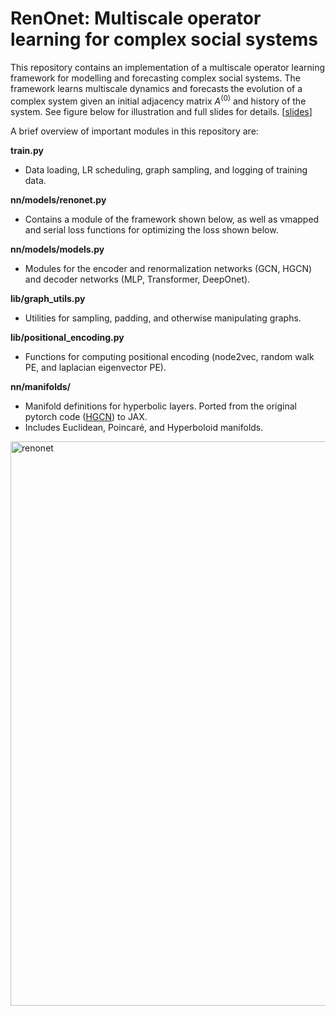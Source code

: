 # RenOnet: Multiscale operator learning for complex social systems

This repository contains an implementation of a multiscale operator learning framework for modelling and forecasting complex social systems. The framework learns multiscale dynamics and forecasts the evolution of a complex system given an initial adjacency matrix $A^{(0)}$ and history of the system. See figure below for illustration and full slides for details. [[slides](https://www.dropbox.com/scl/fi/2py8doe6gaqjwv9g6pcuw/Multiscale_operator_learning_for_social_dynamics.pdf?rlkey=1ljnspm5zjjvnc9mn66qfcvm6&dl=0)]

A brief overview of important modules in this repository are:

**train.py**
* Data loading, LR scheduling, graph sampling, and logging of training data.

**nn/models/renonet.py** 
* Contains a module of the framework shown below, as well as vmapped and serial loss functions for optimizing the loss shown below.

**nn/models/models.py** 
- Modules for the encoder and renormalization networks (GCN, HGCN) and decoder networks (MLP, Transformer, DeepOnet).

**lib/graph_utils.py**
- Utilities for sampling, padding, and otherwise manipulating graphs.

**lib/positional_encoding.py**
- Functions for computing positional encoding (node2vec, random walk PE, and laplacian eigenvector PE).

**nn/manifolds/**
- Manifold definitions for hyperbolic layers. Ported from the original pytorch code ([HGCN](https://github.com/HazyResearch/hgcn)) to JAX.
- Includes Euclidean, Poincaré, and Hyperboloid manifolds.

<img width="903" alt="renonet" src="https://github.com/nngabe/renonet/assets/50005216/012602fe-19f1-4ac4-a540-04fde74a3b40">


